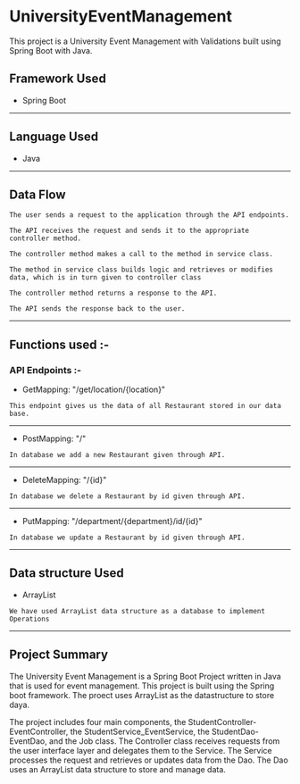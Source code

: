 # UniversityEventManagement
This project is a University Event Management with Validations built using Spring Boot with Java.

## Framework Used
* Spring Boot

---

## Language Used
* Java
---

## Data Flow

```
The user sends a request to the application through the API endpoints.
```
```
The API receives the request and sends it to the appropriate controller method.
```
```
The controller method makes a call to the method in service class.
```
```
The method in service class builds logic and retrieves or modifies data, which is in turn given to controller class
```
```
The controller method returns a response to the API.
```
```
The API sends the response back to the user.
```

---

## Functions used :-

### API Endpoints :-

* GetMapping: "/get/location/{location}"
```
This endpoint gives us the data of all Restaurant stored in our data base.
```

---

* PostMapping: "/"
```
In database we add a new Restaurant given through API.
```

---

* DeleteMapping: "/{id}"
```
In database we delete a Restaurant by id given through API.
```

---

* PutMapping: "/department/{department}/id/{id}"
```
In database we update a Restaurant by id given through API.
```

---

## Data structure Used
* ArrayList
```
We have used ArrayList data structure as a database to implement Operations 
```
---

## Project Summary
The University Event Management is a Spring Boot Project written in Java that is used for event management. This project is built using the Spring boot framework. The proect uses ArrayList as the datastructure to store daya.

The project includes four main components, the StudentController-EventController, the StudentService_EventService, the StudentDao-EventDao, and the Job class. The Controller class receives requests from the user interface layer and delegates them to the Service. The Service processes the request and retrieves or updates data from the Dao. The Dao uses an ArrayList data structure to store and manage data.
